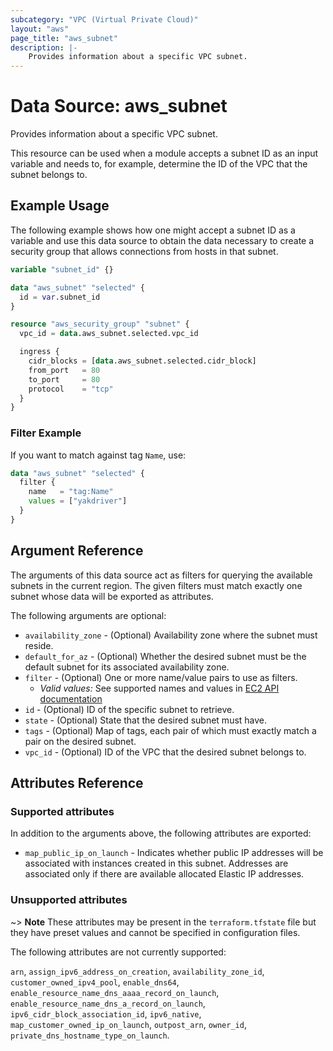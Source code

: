 ```yaml
---
subcategory: "VPC (Virtual Private Cloud)"
layout: "aws"
page_title: "aws_subnet"
description: |-
    Provides information about a specific VPC subnet.
---
```


# Data Source: aws_subnet

Provides information about a specific VPC subnet.

This resource can be used when a module accepts a subnet ID as an input variable and needs to, for example, determine the ID of the VPC that the subnet belongs to.

## Example Usage

The following example shows how one might accept a subnet ID as a variable and use this data source to obtain the data necessary to create a security group that allows connections from hosts in that subnet.

```terraform
variable "subnet_id" {}

data "aws_subnet" "selected" {
  id = var.subnet_id
}

resource "aws_security_group" "subnet" {
  vpc_id = data.aws_subnet.selected.vpc_id

  ingress {
    cidr_blocks = [data.aws_subnet.selected.cidr_block]
    from_port   = 80
    to_port     = 80
    protocol    = "tcp"
  }
}
```

### Filter Example

If you want to match against tag `Name`, use:

```terraform
data "aws_subnet" "selected" {
  filter {
    name   = "tag:Name"
    values = ["yakdriver"]
  }
}
```

## Argument Reference

The arguments of this data source act as filters for querying the available subnets in the current region. The given filters must match exactly one subnet whose data will be exported as attributes.

The following arguments are optional:

* `availability_zone` - (Optional) Availability zone where the subnet must reside.
* `default_for_az` - (Optional) Whether the desired subnet must be the default subnet for its associated availability zone.
* `filter` - (Optional) One or more name/value pairs to use as filters.
    * _Valid values:_ See supported names and values in [EC2 API documentation][describe-subnets]
* `id` - (Optional) ID of the specific subnet to retrieve.
* `state` - (Optional) State that the desired subnet must have.
* `tags` - (Optional) Map of tags, each pair of which must exactly match a pair on the desired subnet.
* `vpc_id` - (Optional) ID of the VPC that the desired subnet belongs to.

## Attributes Reference

### Supported attributes

In addition to the arguments above, the following attributes are exported:

* `map_public_ip_on_launch` - Indicates whether public IP addresses will be associated with instances created in this subnet. Addresses are associated only if there are available allocated Elastic IP addresses.

### Unsupported attributes

~> **Note** These attributes may be present in the `terraform.tfstate` file but they have preset values and cannot be specified in configuration files.

The following attributes are not currently supported:

`arn`, `assign_ipv6_address_on_creation`, `availability_zone_id`, `customer_owned_ipv4_pool`, `enable_dns64`, `enable_resource_name_dns_aaaa_record_on_launch`, `enable_resource_name_dns_a_record_on_launch`, `ipv6_cidr_block_association_id`, `ipv6_native`, `map_customer_owned_ip_on_launch`, `outpost_arn`, `owner_id`, `private_dns_hostname_type_on_launch`.

[describe-subnets]: https://docs.cloud.croc.ru/en/api/ec2/subnets/DescribeSubnets.html

